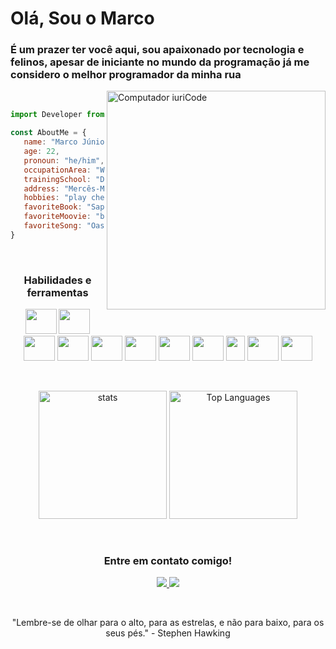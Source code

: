 # **Olá, Sou o Marco**

### É um prazer ter você aqui, sou apaixonado por tecnologia e felinos, apesar de iniciante no mundo da programação já me considero o melhor programador da minha rua

<img src="https://raw.githubusercontent.com/MicaelliMedeiros/micaellimedeiros/master/image/computer-illustration.png" min-width="400px" max-              width="350px" width="400px" align="right" alt="Computador iuriCode">

&nbsp;


   ```js
   import Developer from "./marcojr73.js";

   const AboutMe = {
      name: "Marco Júnior Lopes de Melo",
      age: 22,
      pronoun: "he/him",
      occupationArea: "Web developer",
      trainingSchool: "Driven Education",
      address: "Mercês-MG",
      hobbies: "play chess, read, and watch old movies",
      favoriteBook: "Sapiens: A Brief History of Humankind",
      favoriteMoovie: "back to the future",
      favoriteSong: "Oasis - Whatever"
   }
   ```

&nbsp;
<h3 align="center">Habilidades e ferramentas</h3>

<p align="center">
   <img src="https://cdn.jsdelivr.net/gh/devicons/devicon/icons/html5/html5-original.svg" width="50" height="40"/>
   <img src="https://cdn.jsdelivr.net/gh/devicons/devicon/icons/css3/css3-original.svg" width="50" height="40"/> 
   <img src="https://cdn.jsdelivr.net/gh/devicons/devicon/icons/javascript/javascript-original.svg" width="50" height="40"/> 
   <img src="https://cdn.jsdelivr.net/gh/devicons/devicon/icons/react/react-original-wordmark.svg" width="50" height="40"/>
   <img src="https://cdn.jsdelivr.net/gh/devicons/devicon/icons/nodejs/nodejs-original.svg" width="50" height="40"/>   
   <img src="https://cdn.jsdelivr.net/gh/devicons/devicon/icons/typescript/typescript-original.svg" width="50" height="40"/>
   <img src="https://cdn.jsdelivr.net/gh/devicons/devicon/icons/postgresql/postgresql-original-wordmark.svg" width="50" height="40"/>
   <img src="https://cdn.jsdelivr.net/gh/devicons/devicon/icons/mongodb/mongodb-original.svg" width="50" height="40"/>
   <img src="https://seeklogo.com/images/P/prisma-logo-3805665B69-seeklogo.com.png" width="30" height="40"/>
   <img src="https://cdn.jsdelivr.net/gh/devicons/devicon/icons/linux/linux-original.svg" width="50" height="40"/>
   <img src="https://cdn.jsdelivr.net/gh/devicons/devicon/icons/git/git-original.svg" width="50" height="40"/> 
 </p>

 &nbsp; 
  
<div align="center">
  <img height="205em" alt="stats" src="https://github-readme-stats.vercel.app/api?username=marcojr73&show_icons=true&hide_border=true&theme=midnight-purple&bg_color=0d1117&hide_border=true" />

  <img height="205em" alt="Top Languages" src="https://github-readme-stats.vercel.app/api/top-langs/?username=marcojr73&theme=midnight-purple&bg_color=0d1117&hide_border=true" />
</div>  
  
&nbsp;
<h3 align="center">Entre em contato comigo!</h3>
<p align=center>
<a href="https://www.linkedin.com/in/marco-junior-7a21871b2/"><img src = "https://img.shields.io/badge/-marcojunior-blue?style=flat-square&logo=Linkedin&logoColor=white&link=https://www.linkedin.com/in/marco-junior/)" /> </a>
<a href="mailto:marco.junior@engenharia.ufjf.com.br"><img src = "https://img.shields.io/badge/-marco.junior-c14438?style=flat-square&logo=Gmail&logoColor=white&link=mailto:marco.junior@engenharia.ufjf.br)](mailto:marco.junior@engenharia.ufjf.br") /></a>
  
</p>

&nbsp;

<p align="center">"Lembre-se de olhar para o alto, para as estrelas, e não para baixo, para os seus pés." - Stephen Hawking</p>


